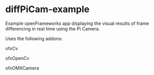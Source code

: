 # diffPiCam-example
Example openFrameworks app displaying the visual results  of frame differencing in real time using the Pi Camera.

Uses the following addons:

ofxCv
 
ofxOpenCv 

ofxOMXCamera 
